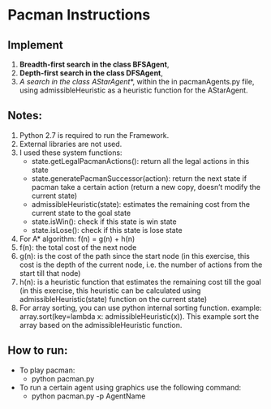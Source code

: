 # Pacman Instructions #

## Implement ##
1. **Breadth-first search in the class BFSAgent**, 
2. **Depth-first search in the class DFSAgent**, 
3. **A* search in the class AStarAgent**,
within the in pacmanAgents.py file, using admissibleHeuristic as a heuristic function for the AStarAgent.


## Notes: ##
1.  Python 2.7 is required to run the Framework.
2.  External libraries are not used.
3.  I used these system functions:
     - state.getLegalPacmanActions(): return all the legal actions in this state
     - state.generatePacmanSuccessor(action): return the next state if pacman take a certain action (return a new copy, doesn’t modify the current state)
     - admissibleHeuristic(state): estimates the remaining cost from the current state to the goal state
     - state.isWin(): check if this state is win state
     - state.isLose(): check if this state is lose state
4.  For A* algorithm: f(n) = g(n) + h(n)
5.  f(n): the total cost of the next node
6.  g(n): is the cost of the path since the start node (in this exercise, this cost is the depth of the current node, i.e. the number of actions from the start till that node)
7.  h(n): is a heuristic function that estimates the remaining cost till the goal (in this exercise, this heuristic can be calculated using admissibleHeuristic(state) function on the current state)
8.  For array sorting, you can use python internal sorting function. example: array.sort(key=lambda x: admissibleHeuristic(x)). This example sort the array based on the admissibleHeuristic function.


## How to run: ##
- To play pacman:
  - python pacman.py
- To run a certain agent using graphics use the following command:
  - python pacman.py -p AgentName
